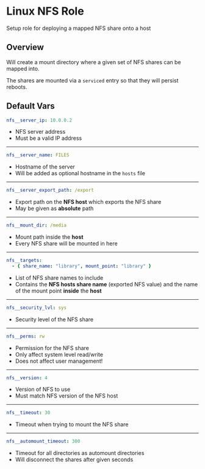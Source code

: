 # Linux NFS Role

Setup role for deploying a mapped NFS share onto a host

## Overview

Will create a mount directory where a given set of NFS shares can be mapped
into.

The shares are mounted via a `serviced` entry so that they will persist
reboots.

## Default Vars

```yaml
nfs__server_ip: 10.0.0.2
```
- NFS server address
- Must be a valid IP address

---

```yaml
nfs__server_name: FILES
```
- Hostname of the server
- Will be added as optional hostname in the `hosts` file

---

```yaml
nfs__server_export_path: /export
```
- Export path on the **NFS host** which exports the NFS share
- May be given as **absolute** path

---

```yaml
nfs__mount_dir: /media
```
- Mount path inside the **host**
- Every NFS share will be mounted in here

---

```yaml
nfs__targets:
  - { share_name: "library", mount_point: "library" }
```
- List of NFS share names to include
- Contains the **NFS hosts share name** (exported NFS value)
and the name of the mount point **inside** the **host**

---

```yaml
nfs__security_lvl: sys
```
- Security level of the NFS share

---

```yaml
nfs__perms: rw
```
- Permission for the NFS share
- Only affect system level read/write
- Does not affect user management!

---

```yaml
nfs__version: 4
```
- Version of NFS to use
- Must match NFS version of the NFS host

---

```yaml
nfs__timeout: 30
```
- Timeout when trying to mount the NFS share

---

```yaml
nfs__automount_timeout: 300
```
- Timeout for all directories as automount directories
- Will disconnect the shares after given seconds